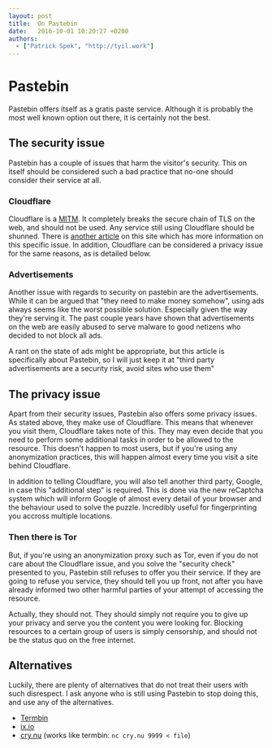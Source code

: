 ```yaml
---
layout: post
title:  On Pastebin
date:   2016-10-01 10:20:27 +0200
authors:
  - ["Patrick Spek", "http://tyil.work"]
---
```


# Pastebin
Pastebin offers itself as a gratis paste service. Although it is probably the
most well known option out there, it is certainly not the best.

## The security issue
Pastebin has a couple of issues that harm the visitor's security. This on
itself should be considered such a bad practice that no-one should consider
their service at all.

### Cloudflare
Cloudflare is a [MITM][mitm]. It completely breaks the secure chain of TLS on
the web, and should not be used. Any service still using Cloudflare should be
shunned.  There is [another article][cloudflare] on this site which has more
information on this specific issue. In addition, Cloudflare can be considered a
privacy issue for the same reasons, as is detailed below.

### Advertisements
Another issue with regards to security on pastebin are the advertisements.
While it can be argued that "they need to make money somehow", using ads always
seems like the worst possible solution. Especially given the way they're
serving it. The past couple years have shown that advertisements on the web are
easily abused to serve malware to good netizens who decided to not block all
ads.

A rant on the state of ads might be appropriate, but this article is
specifically about Pastebin, so I will just keep it at "third party
advertisements are a security risk, avoid sites who use them"

## The privacy issue
Apart from their security issues, Pastebin also offers some privacy issues. As
stated above, they make use of Cloudflare. This means that whenever you visit
them, Cloudflare takes note of this. They may even decide that you need to
perform some additional tasks in order to be allowed to the resource. This
doesn't happen to most users, but if you're using any anonymization practices,
this will happen almost every time you visit a site behind Cloudflare.

In addition to telling Cloudflare, you will also tell another third party,
Google, in case this "additional step" is required. This is done via the new
reCaptcha system which will inform Google of almost every detail of your
browser and the behaviour used to solve the puzzle. Incredibly useful for
fingerprinting you accross multiple locations.

### Then there is Tor
But, if you're using an anonymization proxy such as Tor, even if you do not
care about the Cloudflare issue, and you solve the "security check" presented
to you, Pastebin still refuses to offer you their service. If they are going to
refuse you service, they should tell you up front, not after you have already
informed two other harmful parties of your attempt of accessing the resource.

Actually, they should not. They should simply not require you to give up your
privacy and serve you the content you were looking for. Blocking resources to a
certain group of users is simply censorship, and should not be the status quo
on the free internet.

## Alternatives
Luckily, there are plenty of alternatives that do not treat their users with
such disrespect. I ask anyone who is still using Pastebin to stop doing this,
and use any of the alternatives.

* [Termbin][termbin]
* [ix.io][ix]
* [cry.nu][crynu] (works like termbin: `nc cry.nu 9999 < file`)

[crynu]: https://cry.nu
[cloudflare]: http://tyil.work/articles/cloudflare.html
[hastebin]: http://hastebin.com
[ix]: http://ix.io/
[mitm]: https://en.wikipedia.org/wiki/Man-in-the-middle_attack
[termbin]: http://termbin.com

